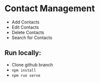 # Contact Management

- Add Contacts
- Edit Contacts
- Delete Contacts
- Search for Contacts

## Run locally:

- Clone github branch
- `npm install`
- `npm run serve`


